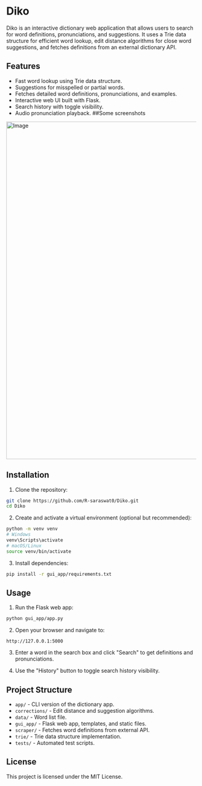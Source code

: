 # Diko

Diko is an interactive dictionary web application that allows users to search for word definitions, pronunciations, and suggestions. It uses a Trie data structure for efficient word lookup, edit distance algorithms for close word suggestions, and fetches definitions from an external dictionary API.

## Features

- Fast word lookup using Trie data structure.
- Suggestions for misspelled or partial words.
- Fetches detailed word definitions, pronunciations, and examples.
- Interactive web UI built with Flask.
- Search history with toggle visibility.
- Audio pronunciation playback.
##Some screenshots
<img width="1890" height="892" alt="Image" src="https://github.com/user-attachments/assets/049c4340-e0d2-4bac-94a4-253393122f86" />

## Installation

1. Clone the repository:

```bash
git clone https://github.com/R-saraswat0/Diko.git
cd Diko
```

2. Create and activate a virtual environment (optional but recommended):

```bash
python -m venv venv
# Windows
venv\Scripts\activate
# macOS/Linux
source venv/bin/activate
```

3. Install dependencies:

```bash
pip install -r gui_app/requirements.txt
```

## Usage

1. Run the Flask web app:

```bash
python gui_app/app.py
```

2. Open your browser and navigate to:

```
http://127.0.0.1:5000
```

3. Enter a word in the search box and click "Search" to get definitions and pronunciations.

4. Use the "History" button to toggle search history visibility.

## Project Structure

- `app/` - CLI version of the dictionary app.
- `corrections/` - Edit distance and suggestion algorithms.
- `data/` - Word list file.
- `gui_app/` - Flask web app, templates, and static files.
- `scraper/` - Fetches word definitions from external API.
- `trie/` - Trie data structure implementation.
- `tests/` - Automated test scripts.

## License

This project is licensed under the MIT License.
